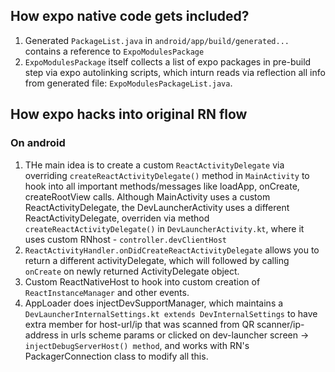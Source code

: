 

## How expo native code gets included?

1. Generated `PackageList.java` in `android/app/build/generated...` contains a reference to `ExpoModulesPackage`
2. `ExpoModulesPackage` itself collects a list of expo packages in pre-build step via expo autolinking scripts, which inturn reads via reflection all info from generated file: `ExpoModulesPackageList.java`.


## How expo hacks into original RN flow

### On android

1. THe main idea is to create a custom `ReactActivityDelegate` via overriding `createReactActivityDelegate()` method in `MainActivity` to hook into all important methods/messages like loadApp, onCreate, createRootView calls. Although MainActivity uses a custom ReactActivityDelegate, the DevLauncherActivity uses a different ReactActivityDelegate, overriden via method `createReactActivityDelegate()` in `DevLauncherActivity.kt`, where it uses custom RNhost - `controller.devClientHost`
2. `ReactActivityHandler.onDidCreateReactActivityDelegate` allows you to return a different activityDelegate, which will followed by calling `onCreate` on newly returned ActivityDelegate object.
3. Custom ReactNativeHost to hook into custom creation of `ReactInstanceManager` and other events.
4. AppLoader does injectDevSupportManager, which maintains a `DevLauncherInternalSettings.kt extends DevInternalSettings` to have extra member for host-url/ip that was scanned from QR scanner/ip-address in urls scheme params or clicked on dev-launcher screen -> `injectDebugServerHost() method`, and works with RN's PackagerConnection class to modify all this.
